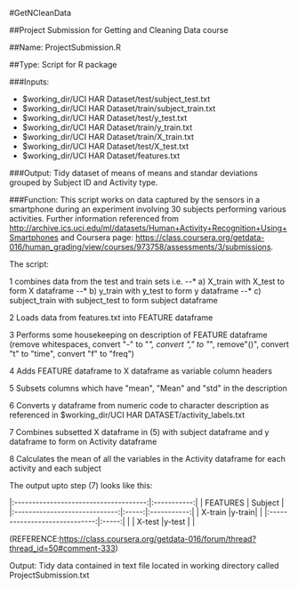 #GetNCleanData

##Project Submission for Getting and Cleaning Data course

##Name: ProjectSubmission.R

##Type: Script for R package

###Inputs:
* $working_dir/UCI HAR Dataset/test/subject_test.txt
* $working_dir/UCI HAR Dataset/train/subject_train.txt
* $working_dir/UCI HAR Dataset/test/y_test.txt
* $working_dir/UCI HAR Dataset/train/y_train.txt
* $working_dir/UCI HAR Dataset/train/X_train.txt
* $working_dir/UCI HAR Dataset/test/X_test.txt
* $working_dir/UCI HAR Dataset/features.txt

###Output:
Tidy dataset of means of means and standar deviations grouped by Subject ID and Activity type.

###Function:
This script works on data captured by the sensors in a smartphone during an experiment involving 30 subjects performing various activities.
Further information referenced from http://archive.ics.uci.edu/ml/datasets/Human+Activity+Recognition+Using+Smartphones and
Coursera page: https://class.coursera.org/getdata-016/human_grading/view/courses/973758/assessments/3/submissions.

The script:

1  combines data from the test and train sets i.e. 
	--* a) X_train with X_test to form X dataframe
	--* b) y_train with y_test to form y dataframe
	--* c) subject_train with subject_test to form subject dataframe
	
2  Loads data from features.txt into FEATURE dataframe

3  Performs some housekeeping on description of FEATURE dataframe (remove whitespaces, convert "-" to "_", convert "," to "_", remove"()", convert "t" to "time", convert "f" to "freq")

4  Adds FEATURE dataframe to X dataframe as variable column headers 

5  Subsets columns which have "mean", "Mean" and "std" in the description

6  Converts y dataframe from numeric code to character description as referenced in $working_dir/UCI HAR DATASET/activity_labels.txt 

7  Combines subsetted X dataframe in (5) with subject dataframe and y dataframe to form on Activity dataframe

8  Calculates the mean of all the variables in the Activity dataframe for each activity and each subject

The output upto step (7) looks like this:

|:-------------------------------------:|:-----------:|
|	FEATURES	                | Subject     |
|:-----------------------------:|:-----:|:-----------:|
|	X-train			|y-train|             |
|:-----------------------------:|:-----:|             |
|	X-test			|y-test |             |

(REFERENCE:https://class.coursera.org/getdata-016/forum/thread?thread_id=50#comment-333)

Output:
Tidy data contained in text file located in working directory called ProjectSubmission.txt
